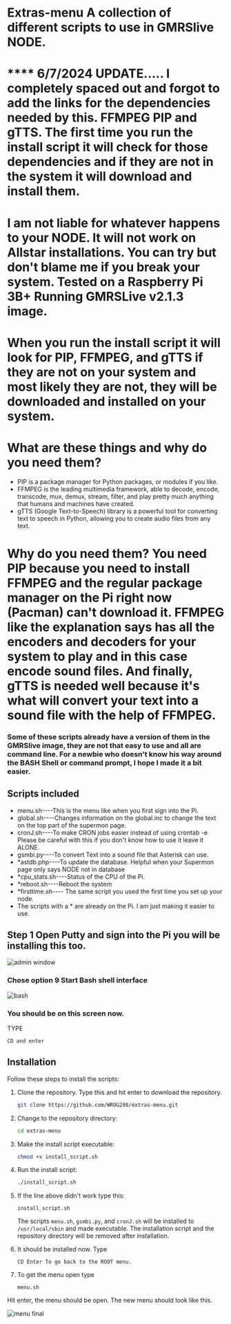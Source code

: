 # Extras-menu A collection of different scripts to use in GMRSlive NODE.

# **** 6/7/2024 UPDATE..... I completely spaced out and forgot to add the links for the dependencies needed by this. FFMPEG  PIP  and gTTS. The first time you run the install script it will check for those dependencies and if they are not in the system it will download and install them.

# I am not liable for whatever happens to your NODE. It will not work on Allstar installations. You can try but don't blame me if you break your system.  Tested on a Raspberry Pi 3B+ Running GMRSLive v2.1.3 image.
 
 
# When you run the install script it will look for PIP, FFMPEG, and gTTS if they are not on your system and most likely they are not, they will be downloaded and installed on your system.
# What are these things and why do you need them?
- PIP is a package manager for Python packages, or modules if you like.
- FFMPEG is the leading multimedia framework, able to decode, encode, transcode, mux, demux, stream, filter, and play pretty much anything that humans and machines have created.
- gTTS (Google Text-to-Speech) library is a powerful tool for converting text to speech in Python, allowing you to create audio files from any text.
# Why do you need them? You need PIP because you need to install FFMPEG and the regular package manager on the Pi right now (Pacman) can't download it. FFMPEG like the explanation says has all the encoders and decoders for your system to play and in this case encode sound files. And finally, gTTS is needed well because it's what will convert your text into a sound file with the help of FFMPEG. 

### Some of these scripts already have a version of them in the GMRSlive image, they are not that easy to use and all are command line. For a newbie who doesn't know his way around the BASH Shell or command prompt, I hope I made it a bit easier.

## Scripts included
- menu.sh----This is the menu like when you first sign into the Pi.
- global.sh----Changes information on the global.inc to change the text on the top part of the supermon page.
- cronJ.sh----To make CRON jobs easier instead of using crontab -e Please be careful with this if you don't know how to use it leave it ALONE.
- gsmbi.py----To convert Text into a sound file that Asterisk can use.
- *astdb.php----To update the database. Helpful when your Supermon page only says NODE not in database
- *cpu_stats.sh----Status of the CPU of the Pi.
- *reboot.sh----Reboot the system
- *firsttime.sh---- The same script you used the first time you set up your node.
- The scripts with a * are already on the Pi. I am just making it easier to use.


## Step 1 Open Putty and sign into the Pi you will be installing this too.

![admin window](https://github.com/WROG208/extras-menu/assets/147953407/eac9e73a-42f5-409b-aebc-94d89a85f245)
### Chose option 9 Start Bash shell interface

![bash](https://github.com/WROG208/extras-menu/assets/147953407/3baee1ad-ff75-45a9-8d56-4eb24e7e3c9a)
### You should be on this screen now. 
TYPE
```
CD and enter
```

## Installation

Follow these steps to install the scripts:

1. Clone the repository. Type this and hit enter to download the repository.
    ```sh
    git clone https://github.com/WROG208/extras-menu.git
    ```

2. Change to the repository directory:
    ```sh
    cd extras-menu
    ```

3. Make the install script executable:
    ```sh
    chmod +x install_script.sh
    ```

4. Run the install script:
    ```sh
    ./install_script.sh
    ```

5. If the line above didn't work type this:
    ```
    install_script.sh
    ```
    
    The scripts `menu.sh`, `gsmbi.py`, and `cronJ.sh` will be installed to `/usr/local/sbin` and made executable. The installation script and the repository directory will be removed after installation.


6. It should be installed now. Type
    ```
    CD Enter To go back to the ROOT menu.
    ```

7. To get the menu open type
    ```
    menu.sh
    ```
Hit enter, the menu should be open.
The new menu should look like this.

![menu final](https://github.com/WROG208/extras-menu/assets/147953407/2ead93ff-5020-4fd9-b740-8c2980108f5f)
